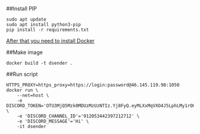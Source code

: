 ##Install PIP
```
sudo apt update
sudo apt install python3-pip
pip install -r requirements.txt
```

[After that you need to install Docker](https://docs.docker.com/engine/install/ubuntu/)

##Make image
```
docker build -t dsender .
```

##Run script
```
HTTPS_PROXY=https_proxy=https://login:password@46.145.119.98:1050 docker run \
    --net=host \
    -e DISCORD_TOKEN='OTU3MjQ5Mzk0MDUzMzUzNTIz.Yj8FyQ.eyMLXxMqVXO4J5LphLMy1rOUTlk' \
    -e 'DISCORD_CHANNEL_ID'='912053442397212712' \
    -e 'DISCORD_MESSAGE'='Hi' \
    -it dsender
```
